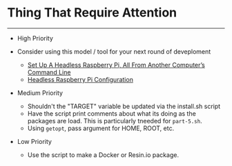 <!--
Maintainer:   jeffskinnerbox@yahoo.com / www.jeffskinnerbox.me
Version:      0.5
-->

# Thing That Require Attention

-----

* High Priority
* Consider using this model / tool for your next round of deveploment
    * [Set Up A Headless Raspberry Pi, All From Another Computer’s Command Line](https://hackaday.com/2018/11/24/set-up-a-headless-raspberry-pi-all-from-another-computers-command-line/)
    * [Headless Raspberry Pi Configuration](http://peter.lorenzen.us/linux/headless-raspberry-pi-configuration)

* Medium Priority
    * Shouldn't the "TARGET" variable be updated via the install.sh script
    * Have the script print comments about what its doing as the packages are load.  This is particularly tneeded for `part-5.sh`.
    * Using `getopt`, pass argument for HOME, ROOT, etc.

* Low Priority
    * Use the script to make a Docker or Resin.io package.
